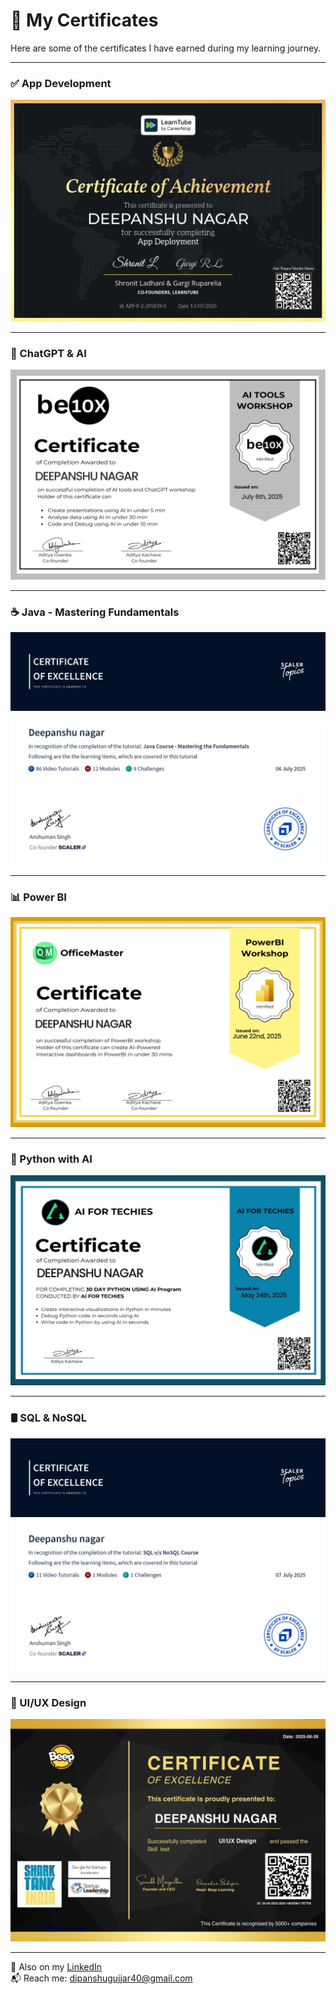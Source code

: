 # 📜 My Certificates

Here are some of the certificates I have earned during my learning journey.

---

### ✅ App Development
![App Development](app-devlopment.jpg)

---

### 🤖 ChatGPT & AI
![ChatGPT](chatgpt.jpg)

---

### ☕ Java - Mastering Fundamentals
![Java Fundamentals](java-masteringFundamentals.jpg)

---

### 📊 Power BI
![Power BI](powerBI.jpg)

---

### 🐍 Python with AI
![Python AI](pythonWith-ai.jpg)

---

### 🛢️ SQL & NoSQL
![SQL NoSQL](sql-noSql.jpg)

---

### 🎨 UI/UX Design
![UI/UX Design](ui-uxDesign.jpg)

---

🔗 Also on my [LinkedIn](www.linkedin.com/in/dev-deepanshu)  
📬 Reach me: [dipanshugujjar40@gmail.com](mailto:dipanshugujjar40@gmail.com)

